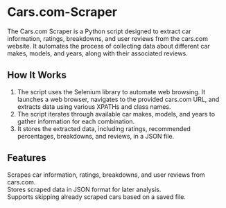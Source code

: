 # Cars.com-Scraper
The Cars.com Scraper is a Python script designed to extract car information, ratings, breakdowns, and user reviews from the cars.com website. It automates the process of collecting data about different car makes, models, and years, along with their associated reviews.
## How It Works
1. The script uses the Selenium library to automate web browsing. It launches a web browser, navigates to the provided cars.com URL, and extracts data using various XPATHs and class names.</br>
2. The script iterates through available car makes, models, and years to gather information for each combination.</br>
3. It stores the extracted data, including ratings, recommended percentages, breakdowns, and reviews, in a JSON file.</br>
## Features
Scrapes car information, ratings, breakdowns, and user reviews from cars.com.</br>
Stores scraped data in JSON format for later analysis.</br>
Supports skipping already scraped cars based on a saved file.</br>

